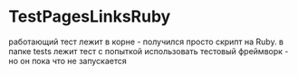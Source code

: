 # TestPagesLinksRuby

работающий тест лежит в корне - получился просто скрипт на Ruby. в папке tests лежит тест с попыткой использовать тестовый фреймворк - но он пока что не запускается
